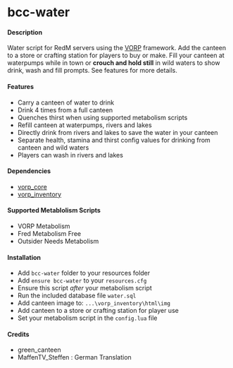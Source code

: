 # bcc-water

#### Description
Water script for RedM servers using the [VORP](https://github.com/VORPCORE) framework.
Add the canteen to a store or crafting station for players to buy or make. Fill your canteen at waterpumps while in town or **crouch and hold still** in wild waters to show drink, wash and fill prompts. See features for more details.

#### Features
- Carry a canteen of water to drink
- Drink 4 times from a full canteen
- Quenches thirst when using supported metabolism scripts
- Refill canteen at waterpumps, rivers and lakes
- Directly drink from rivers and lakes to save the water in your canteen
- Separate health, stamina and thirst config values for drinking from canteen and wild waters
- Players can wash in rivers and lakes

#### Dependencies
- [vorp_core](https://github.com/VORPCORE/vorp-core-lua)
- [vorp_inventory](https://github.com/VORPCORE/vorp_inventory-lua)

#### Supported Metablolism Scripts
- VORP Metabolism
- Fred Metabolism Free
- Outsider Needs Metabolism

#### Installation
- Add `bcc-water` folder to your resources folder
- Add `ensure bcc-water` to your `resources.cfg`
- Ensure this script *after* your metabolism script
- Run the included database file `water.sql`
- Add canteen image to: `...\vorp_inventory\html\img`
- Add canteen to a store or crafting station for player use
- Set your metabolism script in the `config.lua` file

#### Credits
- green_canteen
- MaffenTV_Steffen : German Translation
